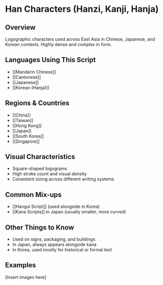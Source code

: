 # **Han Characters (Hanzi, Kanji, Hanja)**

## **Overview**
Logographic characters used across East Asia in Chinese, Japanese, and Korean contexts. Highly dense and complex in form.

## **Languages Using This Script**
- [[Mandarin Chinese]]
- [[Cantonese]]
- [[Japanese]]
- [[Korean (Hanja)]]

## **Regions & Countries**
- [[China]]
- [[Taiwan]]
- [[Hong Kong]]
- [[Japan]]
- [[South Korea]]
- [[Singapore]]

## **Visual Characteristics**
- Square-shaped logograms
- High stroke count and visual density
- Consistent sizing across different writing systems

## **Common Mix-ups**
- [[Hangul Script]] (used alongside in Korea)
- [[Kana Scripts]] in Japan (usually smaller, more curved)

## **Other Things to Know**
- Used on signs, packaging, and buildings
- In Japan, always appears alongside kana
- In Korea, used mostly for historical or formal text

## **Examples**
[Insert images here]

